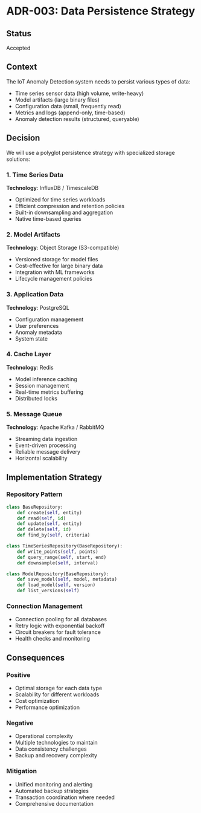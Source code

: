 # ADR-003: Data Persistence Strategy

## Status
Accepted

## Context
The IoT Anomaly Detection system needs to persist various types of data:
- Time series sensor data (high volume, write-heavy)
- Model artifacts (large binary files)
- Configuration data (small, frequently read)
- Metrics and logs (append-only, time-based)
- Anomaly detection results (structured, queryable)

## Decision
We will use a polyglot persistence strategy with specialized storage solutions:

### 1. Time Series Data
**Technology**: InfluxDB / TimescaleDB
- Optimized for time series workloads
- Efficient compression and retention policies
- Built-in downsampling and aggregation
- Native time-based queries

### 2. Model Artifacts
**Technology**: Object Storage (S3-compatible)
- Versioned storage for model files
- Cost-effective for large binary data
- Integration with ML frameworks
- Lifecycle management policies

### 3. Application Data
**Technology**: PostgreSQL
- Configuration management
- User preferences
- Anomaly metadata
- System state

### 4. Cache Layer
**Technology**: Redis
- Model inference caching
- Session management
- Real-time metrics buffering
- Distributed locks

### 5. Message Queue
**Technology**: Apache Kafka / RabbitMQ
- Streaming data ingestion
- Event-driven processing
- Reliable message delivery
- Horizontal scalability

## Implementation Strategy

### Repository Pattern
```python
class BaseRepository:
    def create(self, entity)
    def read(self, id)
    def update(self, entity)
    def delete(self, id)
    def find_by(self, criteria)

class TimeSeriesRepository(BaseRepository):
    def write_points(self, points)
    def query_range(self, start, end)
    def downsample(self, interval)

class ModelRepository(BaseRepository):
    def save_model(self, model, metadata)
    def load_model(self, version)
    def list_versions(self)
```

### Connection Management
- Connection pooling for all databases
- Retry logic with exponential backoff
- Circuit breakers for fault tolerance
- Health checks and monitoring

## Consequences

### Positive
- Optimal storage for each data type
- Scalability for different workloads
- Cost optimization
- Performance optimization

### Negative
- Operational complexity
- Multiple technologies to maintain
- Data consistency challenges
- Backup and recovery complexity

### Mitigation
- Unified monitoring and alerting
- Automated backup strategies
- Transaction coordination where needed
- Comprehensive documentation